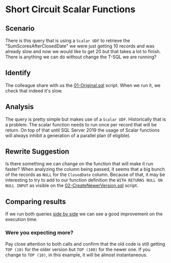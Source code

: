 # Short Circuit Scalar Functions

## Scenario

There is this query that is using a `Scalar UDF` to retrieve the "SumScoresAfterClosedDate" we were just getting 10 records and was already slow and now we would like to get 20 but that takes a lot to finish.
There is anything we can do without change the T-SQL we are running?

## Identify

The colleague share with us the [01-Original.sql](01-Original.sql) script.
When we run it, we check that indeed it's slow.

## Analysis

The query is pretty simple but makes use of a `Scalar UDF`. Historically that is a problem. The scalar function needs to run once per record that will be return. On top of that until SQL Server 2019 the usage of Scalar functions will always inhibit a generation of a parallel plan (if eligible).

## Rewrite Suggestion

Is there something we can change on the function that will make it run faster?
When analyzing the column being passed, it seems that a big bunch of the records as `NULL` for the `ClosedDate` column. Because of that, it may be interesting to try to add to our function definition the `WITH RETURNS NULL ON NULL INPUT` as visible on the [02-CreateNewerVersion.sql](02-CreateNewerVersion.sql) script.

## Comparing results

If we run both queries [side by side](03-SideBySide.sql) we can see a good improvement on the execution time.

### Were you expecting more?

Pay close attention to both calls and confirm that the old code is still getting `TOP (10)` for the older version but `TOP (100)` for the newer one. If you change to `TOP (10)`, in this example, it will be almost instantaneous.
